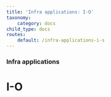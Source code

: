 ```yaml
---
title: 'Infra applications: I-O'
taxonomy:
    category: docs
child_type: docs
routes:
    default: /infra-applications-i-s
---
```


### Infra applications

# I-O